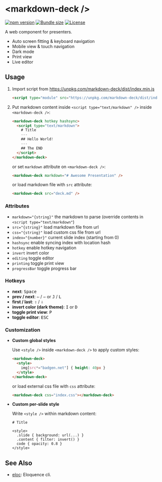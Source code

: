 # &lt;markdown-deck />

[![npm version][npm-src]][npm-href]
[![Bundle size][bundlephobia-src]][bundlephobia-href]
[![License][license-src]][license-href]

A web component for presenters.

- Auto screen fitting & keyboard navigation
- Mobile view & touch navigation
- Dark mode
- Print view
- Live editor

## Usage

1. Import script from https://unpkg.com/markdown-deck/dist/index.min.js

    ```html
    <script type="module" src="https://unpkg.com/markdown-deck/dist/index.min.js"></script>
    ```

2. Put markdown content inside `<script type="text/markdown" />` inside `<markdown-deck />`:

    ```html
    <markdown-deck hotkey hashsync>
      <script type="text/markdown">
        # Title
        ---
        ## Hello World!
        ---
        ## The END
      </script>
    </markdown-deck>
    ```

    or set `markdown` attribute on `<markdown-deck />`:

    ```html
    <markdown-deck markdown="# Awesome Presentation" />
    ```

    or load markdown file with `src` attribute:

    ```html
    <markdown-deck src="deck.md" />
    ```

### Attributes

- `markdown="{string}"` the markdown to parse (override contents in `<script type="text/markdown"`)
- `src="{string}"` load markdown file from url
- `css="{string}"` load custom css file from url
- `index="{number}"` current slide index (starting from 0)
- `hashsync` enable syncing index with location hash
- `hotkey` enable hotkey navigation
- `invert` invert color
- `editing` toggle editor
- `printing` toggle print view
- `progressBar` toggle progress bar

### Hotkeys

- __next__: <kbd>Space</kbd>
- __prev / next__: <kbd>⇦</kbd> / <kbd>⇨</kbd> or <kbd>J</kbd> / <kbd>L</kbd>
- __first / last__: <kbd>⇧</kbd> / <kbd>⇩</kbd>
- __invert color (dark theme)__: <kbd>I</kbd> or <kbd>D</kbd>
- __toggle print view__: <kbd>P</kbd>
- __toggle editor__: <kbd>ESC</kbd>

### Customization

- __Custom global styles__

    Use `<style />` inside `<markdown-deck />` to apply custom styles:

    ```html
    <markdown-deck>
      <style>
        img[src*="badgen.net"] { height: 40px }
      </style>
    </markdown-deck>
    ```

    or load external css file with `css` attribute:

    ```html
    <markdown-deck css="index.css"></markdown-deck>
    ```

- __Custom per-slide style__

    Write `<style />` within markdown content:

    ```
    # Title

    <style>
      .slide { background: url(...) }
      .content { filter: invert() }
      code { opacity: 0.8 }
    </style>
    ```

## See Also

- [eloc][eloc-href]: Eloquence cli.

[npm-src]: https://badgen.net/npm/v/markdown-deck
[npm-href]: https://www.npmjs.com/package/markdown-deck
[bundlephobia-src]: https://badgen.net/bundlephobia/min/markdown-deck
[bundlephobia-href]: https://bundlephobia.com/result?p=markdown-deck
[license-src]: https://badgen.net/badge/license/MIT
[license-href]: LICENSE.md
[eloc-href]: https://github.com/amio/eloc
